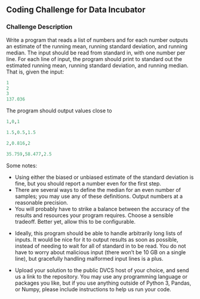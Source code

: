 ## Coding Challenge for Data Incubator

### Challenge Description
Write a program that reads a list of numbers and for each number outputs an estimate of the running mean, running standard deviation, and running median.  The input should be read from standard in, with one number per line.  For each line of input, the program should print to standard out the estimated running mean, running standard deviation, and running median.  That is, given the input:

```python
1
2
3
137.036
```

The program should output values close to
```python
1,0,1

1.5,0.5,1.5

2,0.816,2

35.759,58.477,2.5
```

Some notes:



* Using either the biased or unbiased estimate of the standard deviation is fine, but you should report a number even for the first step.
* There are several ways to define the median for an even number of samples; you may use any of these definitions.
Output numbers at a reasonable precision.
* You will probably have to strike a balance between the accuracy of the results and  resources your program requires.  Choose a sensible tradeoff.  Better yet, allow this to be configurable.

 

- Ideally, this program should be able to handle arbitrarily long lists of inputs.  It would be nice for it to output results as soon as possible, instead of needing to wait for all of standard in to be read.  You do not have to worry about malicious input (there won’t be 10 GB on a single line), but gracefully handling malformed input lines is a plus.

 
- Upload your solution to the public DVCS host of your choice, and send us a link to the repository.  You may use any programming language or packages you like, but if you use anything outside of Python 3, Pandas, or Numpy, please include instructions to help us run your code.

 